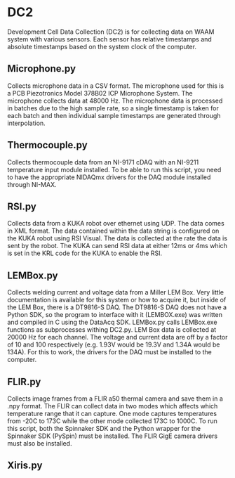 # DC2
Development Cell Data Collection (DC2) is for collecting data on WAAM system with various sensors. Each sensor has relative timestamps and absolute timestamps based on the system clock of the computer.

## Microphone.py 
Collects microphone data in a CSV format. The microphone used for this is a PCB  Piezotronics Model 378B02 ICP Microphone System. The microphone collects data at 48000 Hz. The microphone data is processed in batches due to the high sample rate, so a single timestamp is taken for each batch and then individual sample timestamps are generated through interpolation.
## Thermocouple.py
Collects thermocouple data from an NI-9171 cDAQ with an NI-9211 temperature input module installed. To be able to run this script, you need to have the appropriate NIDAQmx drivers for the DAQ module installed through NI-MAX. 
## RSI.py
Collects data from a KUKA robot over ethernet using UDP. The data comes in XML format. The data contained within the data string is configured on the KUKA robot using RSI Visual. The data is collected at the rate the data is sent by the robot. The KUKA can send RSI data at either 12ms or 4ms which is set in the KRL code for the KUKA to enable the RSI.
## LEMBox.py
Collects welding current and voltage data from a Miller LEM Box. Very little documentation is available for this system or how to acquire it, but inside of the LEM Box, there is a DT9816-S DAQ. The DT9816-S DAQ does not have a Python SDK, so the program to interface with it (LEMBOX.exe) was written and compiled in C using the DataAcq SDK. LEMBox.py calls LEMBox.exe functions as subprocesses withing DC2.py. LEM Box data is collected at 20000 Hz for each channel. The voltage and current data are off by a factor of 10 and 100 respectively (e.g. 1.93V would be 19.3V and 1.34A would be 134A). For this to work, the drivers for the DAQ must be installed to the computer. 
## FLIR.py 
Collects image frames from a FLIR a50 thermal camera and save them in a .npy format. The FLIR can collect data in two modes which affects which temperature range that it can capture. One mode captures temperatures from -20C to 173C while the other mode collected 173C to 1000C. To run this script, both the Spinnaker SDK and the Python wrapper for the Spinnaker SDK (PySpin) must be installed. The FLIR GigE camera drivers must also be installed.
## Xiris.py
